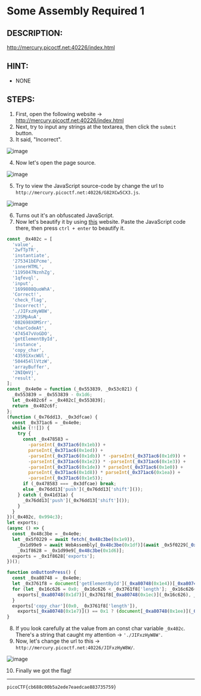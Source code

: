 # Some Assembly Required 1
## DESCRIPTION:
http://mercury.picoctf.net:40226/index.html
## HINT:
- NONE
## STEPS:
1. First, open the following website -> http://mercury.picoctf.net:40226/index.html
2. Next, try to input any strings at the textarea, then click the `submit` button.
3. It said, "Incorrect".

![image](https://user-images.githubusercontent.com/70703371/176897073-047e6154-dab2-434a-b91b-f028a71949a7.png)

4. Now let's open the page source.

![image](https://user-images.githubusercontent.com/70703371/176897167-99fa0d46-0749-43a0-bb1f-608711e287b5.png)

5. Try to view the JavaScript source-code by change the url to `http://mercury.picoctf.net:40226/G82XCw5CX3.js`.

![image](https://user-images.githubusercontent.com/70703371/176897365-a92a480e-cf5b-47e2-b002-c7f4788ad100.png)

6. Turns out it's an obfuscated JavaScript.
7. Now let's beautify it by using [this](https://beautifier.io/) website. Paste the JavaScript code there, then press `ctrl + enter` to beautify it.

```js
const _0x402c = [
  'value',
  '2wfTpTR',
  'instantiate',
  '275341bEPcme',
  'innerHTML',
  '1195047NznhZg',
  '1qfevql',
  'input',
  '1699808QuoWhA',
  'Correct!',
  'check_flag',
  'Incorrect!',
  './JIFxzHyW8W',
  '23SMpAuA',
  '802698XOMSrr',
  'charCodeAt',
  '474547vVoGDO',
  'getElementById',
  'instance',
  'copy_char',
  '43591XxcWUl',
  '504454llVtzW',
  'arrayBuffer',
  '2NIQmVj',
  'result',
];
const _0x4e0e = function (_0x553839, _0x53c021) {
  _0x553839 = _0x553839 - 0x1d6;
  let _0x402c6f = _0x402c[_0x553839];
  return _0x402c6f;
};
(function (_0x76dd13, _0x3dfcae) {
  const _0x371ac6 = _0x4e0e;
  while (!![]) {
    try {
      const _0x478583 =
        -parseInt(_0x371ac6(0x1eb)) +
        parseInt(_0x371ac6(0x1ed)) +
        -parseInt(_0x371ac6(0x1db)) * -parseInt(_0x371ac6(0x1d9)) +
        -parseInt(_0x371ac6(0x1e2)) * -parseInt(_0x371ac6(0x1e3)) +
        -parseInt(_0x371ac6(0x1de)) * parseInt(_0x371ac6(0x1e0)) +
        parseInt(_0x371ac6(0x1d8)) * parseInt(_0x371ac6(0x1ea)) +
        -parseInt(_0x371ac6(0x1e5));
      if (_0x478583 === _0x3dfcae) break;
      else _0x76dd13['push'](_0x76dd13['shift']());
    } catch (_0x41d31a) {
      _0x76dd13['push'](_0x76dd13['shift']());
    }
  }
})(_0x402c, 0x994c3);
let exports;
(async () => {
  const _0x48c3be = _0x4e0e;
  let _0x5f0229 = await fetch(_0x48c3be(0x1e9)),
    _0x1d99e9 = await WebAssembly[_0x48c3be(0x1df)](await _0x5f0229[_0x48c3be(0x1da)]()),
    _0x1f8628 = _0x1d99e9[_0x48c3be(0x1d6)];
  exports = _0x1f8628['exports'];
})();

function onButtonPress() {
  const _0xa80748 = _0x4e0e;
  let _0x3761f8 = document['getElementById'](_0xa80748(0x1e4))[_0xa80748(0x1dd)];
  for (let _0x16c626 = 0x0; _0x16c626 < _0x3761f8['length']; _0x16c626++) {
    exports[_0xa80748(0x1d7)](_0x3761f8[_0xa80748(0x1ec)](_0x16c626), _0x16c626);
  }
  exports['copy_char'](0x0, _0x3761f8['length']),
    exports[_0xa80748(0x1e7)]() == 0x1 ? (document[_0xa80748(0x1ee)](_0xa80748(0x1dc))[_0xa80748(0x1e1)] = _0xa80748(0x1e6)) : (document[_0xa80748(0x1ee)](_0xa80748(0x1dc))[_0xa80748(0x1e1)] = _0xa80748(0x1e8));
}

```

8. If you look carefully at the value from an const char variable `_0x402c`. There's a string that caught my attention -> `'./JIFxzHyW8W'`.
9. Now, let's change the url to this -> `http://mercury.picoctf.net:40226/JIFxzHyW8W/`.

![image](https://user-images.githubusercontent.com/70703371/176898787-77951c90-b860-47a7-ab6f-ad62be40af57.png)

10. Finally we got the flag!


---
```
picoCTF{cb688c00b5a2ede7eaedcae883735759}
```

